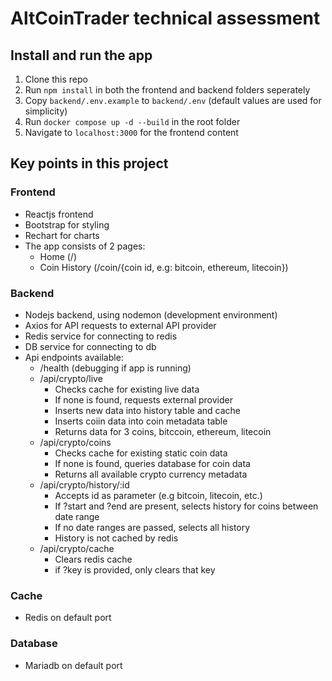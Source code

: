 # AltCoinTrader technical assessment

## Install and run the app
1. Clone this repo
2. Run `npm install` in both the frontend and backend folders seperately
3. Copy `backend/.env.example` to `backend/.env` (default values are used for simplicity)
4. Run `docker compose up -d --build` in the root folder
5. Navigate to `localhost:3000` for the frontend content

## Key points in this project

### Frontend
 - Reactjs frontend
 - Bootstrap for styling
 - Rechart for charts
 - The app consists of 2 pages:
   - Home (/)
   - Coin History (/coin/{coin id, e.g: bitcoin, ethereum, litecoin})

### Backend
 - Nodejs backend, using nodemon (development environment)
 - Axios for API requests to external API provider
 - Redis service for connecting to redis
 - DB service for connecting to db
 - Api endpoints available:
   - /health (debugging if app is running)
   - /api/crypto/live
     - Checks cache for existing live data
     - If none is found, requests external provider
     - Inserts new data into history table and cache
     - Inserts coiin data into coin metadata table
     - Returns data for 3 coins, bitccoin, ethereum, litecoin
   - /api/crypto/coins
     - Checks cache for existing static coin data
     - If none is found, queries database for coin data
     - Returns all available crypto currency metadata
   - /api/crypto/history/:id
     - Accepts id as parameter (e.g bitcoin, litecoin, etc.)
     - If ?start and ?end are present, selects history for coins between date range
     - If no date ranges are passed, selects all history
     - History is not cached by redis
   - /api/crypto/cache
     - Clears redis cache
     - if ?key is provided, only clears that key

### Cache
 - Redis on default port

### Database
 - Mariadb on default port
